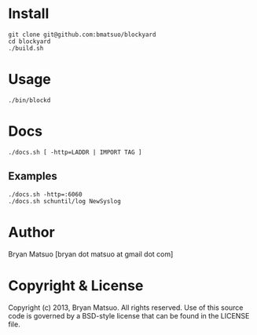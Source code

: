 Install
=======

    git clone git@github.com:bmatsuo/blockyard
    cd blockyard
    ./build.sh

Usage
=====

    ./bin/blockd

Docs
====

    ./docs.sh [ -http=LADDR | IMPORT TAG ]

Examples
--------

    ./docs.sh -http=:6060
    ./docs.sh schuntil/log NewSyslog

Author
======

Bryan Matsuo [bryan dot matsuo at gmail dot com]

Copyright & License
===================

Copyright (c) 2013, Bryan Matsuo.
All rights reserved.
Use of this source code is governed by a BSD-style license that can be
found in the LICENSE file.
